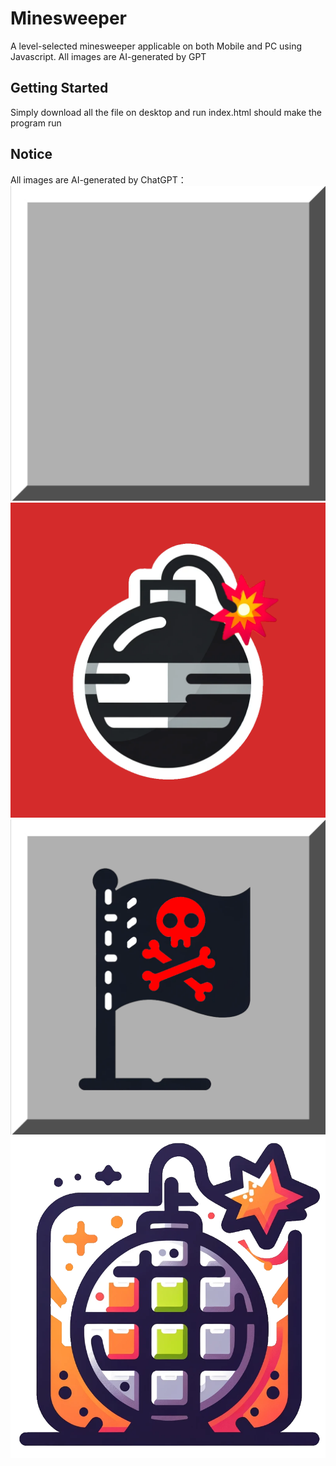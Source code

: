 # Minesweeper
A level-selected minesweeper applicable on both Mobile and PC using Javascript.
All images are AI-generated by GPT 

## Getting Started

Simply download all the file on desktop and run index.html should make the program run

## Notice
All images are AI-generated by ChatGPT：
![cell Image](cell.png)
![bomb Image](bomb.png)
![flag Image](flag.png)
![gameIcon Image](gameIcon.png)



